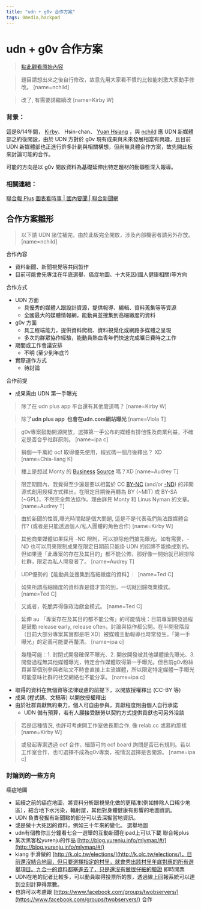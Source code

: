 ```yaml
---
title: "udn + g0v 合作方案"
tags: 0media,hackpad
---
```


# udn + g0v 合作方案

> [點此觀看原始內容](https://g0v.hackpad.tw/vJ2hrUHQv9t)

> 題目請想出來之後自行修改，故意先用大家看不慣的比較能刺激大家動手修改。
> [name=nchild]

> 改了, 有需要請繼續改
> [name=Kirby W]


### 背景：

這是8/14午間， [Kirby](https://g0v.hackpad.tw/ep/profile/BpuuLk9nZsO)、 Hsin-chan、 [Yuan Hsiang](https://g0v.hackpad.tw/ep/profile/FurgGRVDQsl) ，與 [nchild](https://g0v.hackpad.tw/ep/profile/tXyPGAkvFX9) 應 UDN 新媒體部之約後開設，由於 UDN 方對於 g0v 現有成果與未來發展相當有興趣，且目前 UDN 新媒體部也正進行許多計劃與相關構想，但尚無具體合作方案，故先開此板來討論可能的合作。

可能的方向是以 g0v 開放資料為基礎延伸出特定題材的動靜態深入報導。

### 相關連結：

[聯合報 Plus](http://mobile.udn.com/web/ipad_1.html)
[圖表看時事 | 國內要聞 | 聯合新聞網](http://udn.com/news/NATIONAL/NATS10/index.shtml)

## 合作方案雛形

> 以下請 UDN 諸位補完，由於此板完全開放，涉及內部機密者請另外存放。
> [name=nchild]


合作內容
- 資料新聞、新聞視覺等共同製作
- 目前可能會先專注在年底選舉、癌症地圖、十大死因(國人健康相關)等方向

合作方式
- UDN 方面
    - 具優秀的媒體人跟設計資源，提供報導、編輯、資料蒐集等等資源
    - 全國最大的媒體情報網，能動員並搜集到高細緻度的資料
- g0v 方面
    - 具工程端能力，提供資料爬梳、資料視覺化或網路多媒體之呈現
    - 多次的群眾協作經驗，能動員熱血青年們快速完成曠日費時之工作
- 期間或工作會議安排
    - 不明 (至少到年底?)
- 實際運作方式
    - 待討論

合作前提
- 成果需由 UDN 第一手曝光
> 除了在 udn plus app 平台還有其他管道嗎？
> [name=Kirby W]

> 除了**udn plus app  也會在udn.com網站曝光**
> [name=Viola T]

> g0v專案鼓勵開源開放，選擇第一手公布的媒體有排他性及商業利益，不確定是否合乎社群原則。
> [name=ipa c]

> 捐個一千萬給 ocf 取得優先使用，程式碼一個月後釋出？ XD
> [name=Chia-liang K]

> 樓上是想試 Monty 的 [Business](http://timreview.ca/article/691) [Source](http://timreview.ca/article/691) 嗎？XD
> [name=Audrey T]

> 限定期間內，我覺得至少還是要以相當於 CC [BY-NC](https://creativecommons.org/licenses/by-nc/4.0/deed.zh_TW) (and/or [-ND](https://creativecommons.org/licenses/by-nd/4.0/deed.zh_TW)) 的非開源式創用授權方式釋出，在限定日期後再轉為 BY (~MIT) 或 BY-SA (~GPL)，不然完全無法協作。理由詳見 Monty 和 Linus Nyman 的文章。
> [name=Audrey T]

> 由於新聞的性質,曝光時間點是個大問題, 這是不是代表我們無法跟媒體合作? (或者是只能透過個人/私人團體的角色合作)
> [name=Kirby W]

> 其他商業媒體如果採用 -NC 限制，可以排除他們搶先曝光。如有需要，-ND 也可以用來限制成果在限定日期前只能掛 UDN 的招牌不能換成別的。但如果連「此專案的存在及其目的」都不能公佈，那好像一開始就已經排除社群，限定為私人開發者了。
> [name=Audrey T]

> UDP優勢的【能動員並搜集到高細緻度的資料】:  
> [name=Ted C]

> 如果所謂高細緻度的資料靠是錢才買的到，一切就回歸商業模式。 
> [name=Ted C]

> 又或者，乾脆弄得像政治獻金模式。
> [name=Ted C]

> 延伸 au 「專案存在及其目的都不能公佈」的可能情境：目前專案開發過程是鼓勵 release early, release often，討論與協作都公開。在半開發階段（目前大部分專案其實都是吧 XD）被媒體主動報導也時常發生。「第一手曝光」的定義可能要再釐清。
> [name=ipa c]

> 幾種可能：1\. 封閉式開發確保不曝光、2. 開放開發被其他媒體搶先曝光、3. 開發過程無其他媒體曝光，特定合作媒體取得第一手曝光。但目前g0v粉絲頁甚至個別參與者貼文不時會直接上主流媒體，所以限定特定媒體一手曝光可能意味社群的社交網絡也不能分享。
> [name=ipa c]


- 取得的資料在無個資等法律疑慮的前提下，以開放授權釋出 (CC-BY 等)
- 成果 (程式碼、文稿等) 以開放授權釋出
- 由於社群貢獻無約束力，個人可自由參與，貢獻程度則由個人自行承諾
    - UDN 備有預算，若有人願接受酬勞以契約方式提供貢獻也可另外洽談
> 若是這種情況, 也許可考慮開工作室做長期合作, 像 relab.cc 或慕約那樣
> [name=Kirby W]

> 或發起專案透過 ocf 合作，細節可向 ocf board 詢問是否已有規則。若以工作室合作，也可選擇不成為g0v專案，視情況選擇是否開源。
> [name=ipa c]


### 討論到的一些方向


癌症地圖
- 延續之前的癌症地圖，將資料分析跟視覺化做的更精准(例如排除人口稀少地區），結合地下水污染，輻射屋，其他對身體健康有影響的地圖資訊。
- UDN 負責發掘有新聞點的部分可以去深掘當地資訊。
- 或是做十大死因的資料，例如三十年來的變化。
選舉地圖
- udn有個教你三分鐘看七合一選舉的互動新聞在ipad上可以下載 聯合報plus
- 某次黑客松yurenju的作品 [http://blog.yurenju.info/mlymap/#/](http://blog.yurenju.info/mlymap/#/)
- kiang 手滑做的 [http://k.olc.tw/elections/](http://k.olc.tw/elections/)，目前還沒結合地圖，但只要選擇指定的村里，就會秀出該村里年底對應的所有選舉項目。九合一的資料都塞進去了，只是還沒有做很仔細的驗證
即時開票
- UDN在地的記者比較多，可以動員取得投票所的票，透過線上回報系統可以達到立刻計算得票數。
- 也許可以考慮跟 [https://www.facebook.com/groups/twobservers/](https://www.facebook.com/groups/twobservers/) 合作

